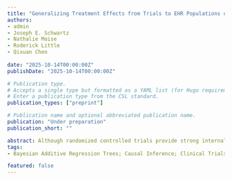 ```yaml
---
title: "Generalizing Treatment Effects from Trials to EHR Populations using Propensity Score Predictive Inference"
authors:
- admin
- Joseph E. Schwartz
- Nathalie Moise
- Roderick Little
- Qixuan Chen
  
date: "2025-10-14T00:00:00Z"
publishDate: "2025-10-14T00:00:00Z"

# Publication type.
# Accepts a single type but formatted as a YAML list (for Hugo requirements).
# Enter a publication type from the CSL standard.
publication_types: ["preprint"]

# Publication name and optional abbreviated publication name.
publication: "Under preparation"
publication_short: ""

abstract: Although randomized controlled trials provide strong internal validity, they often lack external validity when attempting to generalize results to broader populations. This limitation, known as generalizability, arises when trial participants are not representative of the target population of interest. To address this challenge, we develop a novel interaction-based Propensity Score Predictive Inference (PSPI) framework that emphasizes the central role of propensity scores for trial participation, combined with flexible outcome models. We introduce three PSPI variants, including two robust estimators for average treatment effects and potential outcomes across treatment groups by incorporating natural cubic spline of the propensity score and modeling high-dimensional covariates using Bayesian Additive Regression Trees. Our approach enhances both the efficiency and interpretability of generalizability analyses. Simulation studies show that PSPI models outperform existing methods, achieving lower mean squared error and near-nominal coverage rates, particularly in settings with treatment imbalance or covariate shift between trial participants and the target population. We further demonstrate the utility of our approaches by generalizing the treatment effect of a multi-level, multi-component depression intervention from a randomized trial to the full population of eligible patients identified through electronic health records.
tags:
- Bayesian Additive Regression Trees; Causal Inference; Clinical Trials; Electronic Health Records; Generalizability; Propensity Score.

featured: false
---
```

